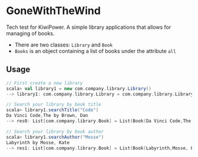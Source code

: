 # GoneWithTheWind
Tech test for KiwiPower. A simple library applications that allows for managing of books.

- There are two classes: `Library` and `Book`
- `Books` is an object containing a list of books under the attribute `all`

## Usage
```scala
// First create a new library
scala> val library1 = new com.company.library.Library()
--> library1: com.company.library.Library = com.company.library.Library@...

// Search your library by book title
scala> library1.searchTitle("Code")
Da Vinci Code,The by Brown, Dan
--> res0: List[com.company.library.Book] = List(Book(Da Vinci Code,The,Brown, Dan,pidtkl))

// Search your library by book author
scala> library1.searchAuthor("Mosse")
Labyrinth by Mosse, Kate
--> res1: List[com.company.library.Book] = List(Book(Labyrinth,Mosse, Kate,hlpumcxw))
```